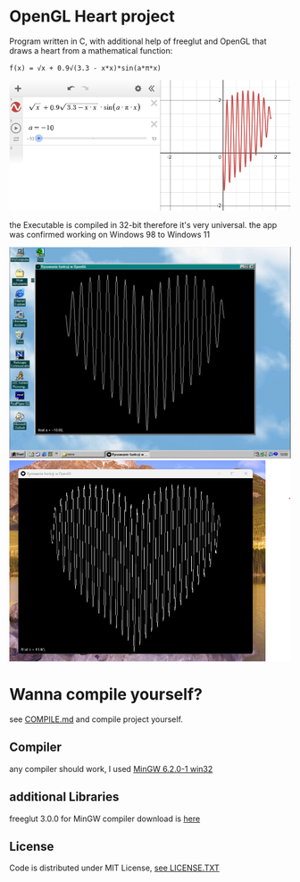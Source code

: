 # OpenGL Heart project
Program written in C, with additional help of freeglut and OpenGL that draws a heart from a mathematical function:
```
f(x) = √x + 0.9√(3.3 - x*x)*sin(a*π*x)
```
<div align="center">
  <img src=images\func.png>
</div>

the Executable is compiled in 32-bit therefore it's very universal.
the app was confirmed working on Windows 98 to Windows 11
<div align="center">
  <img src=images\win98.png>
  <img src=images\win11.png>
</div>

# Wanna compile yourself?
see <a href="https://github.com/ApplehatDot/OpenGLHeart/blob/main/docs/COMPILE.md">COMPILE.md</a> and compile project yourself.

## Compiler
any compiler should work, I used <a href="https://sourceforge.net/projects/mingw/files/Installer/mingw-get-setup.exe/download">MinGW 6.2.0-1 win32</a>

## additional Libraries
freeglut 3.0.0 for MinGW compiler download is <a href="https://www.transmissionzero.co.uk/software/freeglut-devel/">here</a>

## License
Code is distributed under MIT License, <a href="https://github.com/ApplehatDot/OpenGLHeart/blob/OpenGL/LICENSE.txt">see LICENSE.TXT



